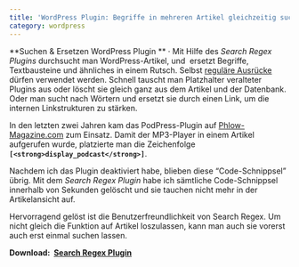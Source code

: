 ```yaml
---
title: 'WordPress Plugin: Begriffe in mehreren Artikel gleichzeitig suchen und ersetzen'
category: wordpress
---
```

**Suchen & Ersetzen WordPress Plugin ** &middot; Mit Hilfe des *Search Regex Plugins* durchsucht man WordPress-Artikel, und  ersetzt Begriffe, Textbausteine und ähnliches in einem Rutsch. Selbst <a href="http://de.wikipedia.org/wiki/Regul%C3%A4rer_Ausdruck" target="_blank">reguläre Ausrücke</a> dürfen verwendet werden. Schnell tauscht man Platzhalter veralteter Plugins aus oder löscht sie gleich ganz aus dem Artikel und der Datenbank. Oder man sucht nach Wörtern und ersetzt sie durch einen Link, um die internen Linkstrukturen zu stärken.<!-- readmore -->


In den letzten zwei Jahren kam das PodPress-Plugin auf [Phlow-Magazine.com][1] zum Einsatz. Damit der MP3-Player in einem Artikel aufgerufen wurde, platzierte man die Zeichenfolge **`[<strong>display_podcast</strong>]`**.

Nachdem ich das Plugin deaktiviert habe, blieben diese &#8220;Code-Schnippsel&#8221; übrig. Mit dem *Search Regex Plugin* habe ich sämtliche Code-Schnippsel innerhalb von Sekunden gelöscht und sie tauchen nicht mehr in der Artikelansicht auf.

Hervorragend gelöst ist die Benutzerfreundlichkeit von Search Regex. Um nicht gleich die Funktion auf Artikel loszulassen, kann man auch sie vorerst auch erst einmal suchen lassen.

**Download:  <a href="http://urbangiraffe.com/plugins/search-regex/" target="_blank">Search Regex Plugin</a>**

<div id="_mcePaste" style="overflow: hidden; position: absolute; left: -10000px; top: 0px; width: 1px; height: 1px;">
  http://www.archive.org/download/csr002/csr002-03-twizzle-this-is-no-chanson.mp3
</div>

 [1]: http://Phlow-Magazine.com